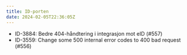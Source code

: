 ```yaml
---
title: ID-porten
date: 2024-02-05T22:36:05Z
---
```


- ID-3884: Bedre 404-håndtering i integrasjon mot eID (#557)
- ID-3559: Change some 500 internal error codes to 400 bad request (#556)
